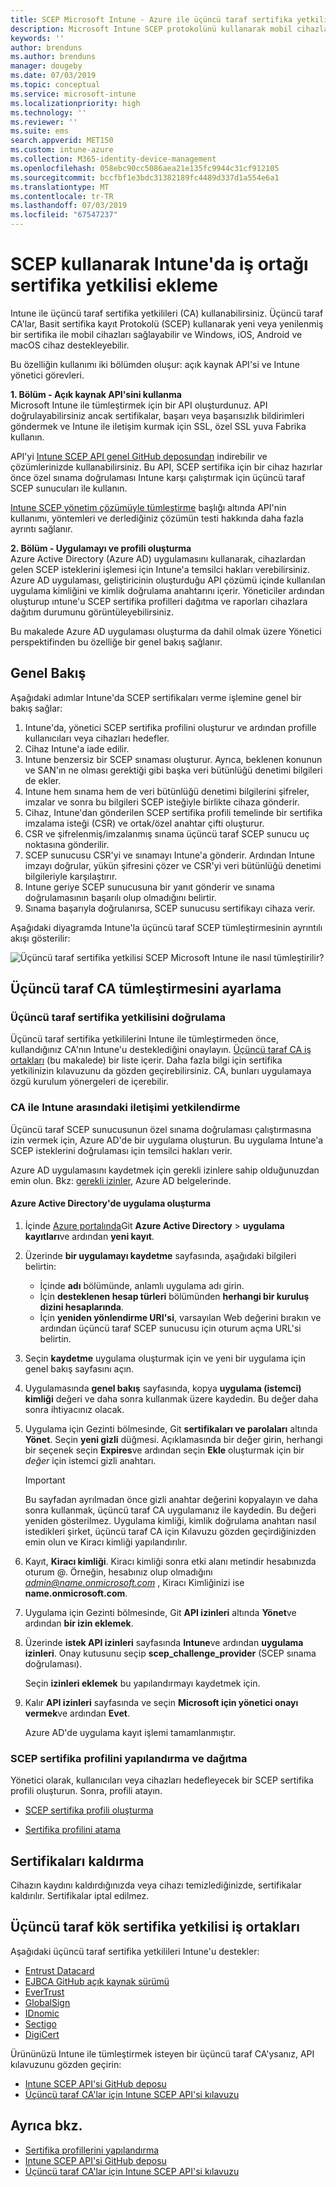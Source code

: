 ```yaml
---
title: SCEP Microsoft Intune - Azure ile üçüncü taraf sertifika yetkilileri (CA) kullanma | Microsoft Docs
description: Microsoft Intune SCEP protokolünü kullanarak mobil cihazlara sertifikalar vermek üzere bir satıcı veya üçüncü taraf sertifika yetkilisi (CA) ekleyebilirsiniz. Bu genel bakışta, bir Azure Active Directory (Azure AD) uygulaması Microsoft Intune'a sertifikaları doğrulamak için izinler verir. Ardından, sertifikaları vermek için SCEP sunucunuzun kurulumunda AAD uygulamasının uygulama kimliğini, kimlik doğrulama anahtarını ve kiracı kimliğini kullanın.
keywords: ''
author: brenduns
ms.author: brenduns
manager: dougeby
ms.date: 07/03/2019
ms.topic: conceptual
ms.service: microsoft-intune
ms.localizationpriority: high
ms.technology: ''
ms.reviewer: ''
ms.suite: ems
search.appverid: MET150
ms.custom: intune-azure
ms.collection: M365-identity-device-management
ms.openlocfilehash: 058ebc90cc5086aea21e135fc9944c31cf912105
ms.sourcegitcommit: bccfbf1e3bdc31382189fc4489d337d1a554e6a1
ms.translationtype: MT
ms.contentlocale: tr-TR
ms.lasthandoff: 07/03/2019
ms.locfileid: "67547237"
---
```

# <a name="add-partner-certification-authority-in-intune-using-scep"></a>SCEP kullanarak Intune'da iş ortağı sertifika yetkilisi ekleme

Intune ile üçüncü taraf sertifika yetkilileri (CA) kullanabilirsiniz. Üçüncü taraf CA'lar, Basit sertifika kayıt Protokolü (SCEP) kullanarak yeni veya yenilenmiş bir sertifika ile mobil cihazları sağlayabilir ve Windows, iOS, Android ve macOS cihaz destekleyebilir.

Bu özelliğin kullanımı iki bölümden oluşur: açık kaynak API'si ve Intune yönetici görevleri.

**1. Bölüm - Açık kaynak API'sini kullanma**  
Microsoft Intune ile tümleştirmek için bir API oluşturdunuz. API doğrulayabilirsiniz ancak sertifikalar, başarı veya başarısızlık bildirimleri göndermek ve Intune ile iletişim kurmak için SSL, özel SSL yuva Fabrika kullanın.

API'yi [Intune SCEP API genel GitHub deposundan](http://github.com/Microsoft/Intune-Resource-Access/tree/develop/src/CsrValidation) indirebilir ve çözümlerinizde kullanabilirsiniz. Bu API, SCEP sertifika için bir cihaz hazırlar önce özel sınama doğrulaması Intune karşı çalıştırmak için üçüncü taraf SCEP sunucuları ile kullanın.

[Intune SCEP yönetim çözümüyle tümleştirme](scep-libraries-apis.md) başlığı altında API'nin kullanımı, yöntemleri ve derlediğiniz çözümün testi hakkında daha fazla ayrıntı sağlanır.

**2. Bölüm - Uygulamayı ve profili oluşturma**  
Azure Active Directory (Azure AD) uygulamasını kullanarak, cihazlardan gelen SCEP isteklerini işlemesi için Intune'a temsilci hakları verebilirsiniz. Azure AD uygulaması, geliştiricinin oluşturduğu API çözümü içinde kullanılan uygulama kimliğini ve kimlik doğrulama anahtarını içerir. Yöneticiler ardından oluşturup ıntune'u SCEP sertifika profilleri dağıtma ve raporları cihazlara dağıtım durumunu görüntüleyebilirsiniz.

Bu makalede Azure AD uygulaması oluşturma da dahil olmak üzere Yönetici perspektifinden bu özelliğe bir genel bakış sağlanır.

## <a name="overview"></a>Genel Bakış

Aşağıdaki adımlar Intune'da SCEP sertifikaları verme işlemine genel bir bakış sağlar:

1. Intune'da, yönetici SCEP sertifika profilini oluşturur ve ardından profille kullanıcıları veya cihazları hedefler.
2. Cihaz Intune'a iade edilir.
3. Intune benzersiz bir SCEP sınaması oluşturur. Ayrıca, beklenen konunun ve SAN'ın ne olması gerektiği gibi başka veri bütünlüğü denetimi bilgileri de ekler.
4. Intune hem sınama hem de veri bütünlüğü denetimi bilgilerini şifreler, imzalar ve sonra bu bilgileri SCEP isteğiyle birlikte cihaza gönderir.
5. Cihaz, Intune'dan gönderilen SCEP sertifika profili temelinde bir sertifika imzalama isteği (CSR) ve ortak/özel anahtar çifti oluşturur.
6. CSR ve şifrelenmiş/imzalanmış sınama üçüncü taraf SCEP sunucu uç noktasına gönderilir.
7. SCEP sunucusu CSR'yi ve sınamayı Intune'a gönderir. Ardından Intune imzayı doğrular, yükün şifresini çözer ve CSR'yi veri bütünlüğü denetimi bilgileriyle karşılaştırır.
8. Intune geriye SCEP sunucusuna bir yanıt gönderir ve sınama doğrulamasının başarılı olup olmadığını belirtir.  
9. Sınama başarıyla doğrulanırsa, SCEP sunucusu sertifikayı cihaza verir.

Aşağıdaki diyagramda Intune'la üçüncü taraf SCEP tümleştirmesinin ayrıntılı akışı gösterilir:

![Üçüncü taraf sertifika yetkilisi SCEP Microsoft Intune ile nasıl tümleştirilir?](./media/scep-certificate-vendor-integration.png)

## <a name="set-up-third-party-ca-integration"></a>Üçüncü taraf CA tümleştirmesini ayarlama

### <a name="validate-third-party-certification-authority"></a>Üçüncü taraf sertifika yetkilisini doğrulama

Üçüncü taraf sertifika yetkililerini Intune ile tümleştirmeden önce, kullandığınız CA'nın Intune'u desteklediğini onaylayın. [Üçüncü taraf CA iş ortakları](#third-party-certification-authority-partners) (bu makalede) bir liste içerir. Daha fazla bilgi için sertifika yetkilinizin kılavuzunu da gözden geçirebilirsiniz. CA, bunları uygulamaya özgü kurulum yönergeleri de içerebilir.

### <a name="authorize-communication-between-ca-and-intune"></a>CA ile Intune arasındaki iletişimi yetkilendirme

Üçüncü taraf SCEP sunucusunun özel sınama doğrulaması çalıştırmasına izin vermek için, Azure AD'de bir uygulama oluşturun. Bu uygulama Intune'a SCEP isteklerini doğrulaması için temsilci hakları verir.

Azure AD uygulamasını kaydetmek için gerekli izinlere sahip olduğunuzdan emin olun. Bkz: [gerekli izinler](https://docs.microsoft.com/azure/azure-resource-manager/resource-group-create-service-principal-portal#required-permissions), Azure AD belgelerinde.

#### <a name="create-an-application-in-azure-active-directory"></a>Azure Active Directory'de uygulama oluşturma  

1. İçinde [Azure portalında](https://portal.azure.com)Git **Azure Active Directory** > **uygulama kayıtları**ve ardından **yeni kayıt**.  

2. Üzerinde **bir uygulamayı kaydetme** sayfasında, aşağıdaki bilgileri belirtin:  
   - İçinde **adı** bölümünde, anlamlı uygulama adı girin.  
   - İçin **desteklenen hesap türleri** bölümünden **herhangi bir kuruluş dizini hesaplarında**.  
   - İçin **yeniden yönlendirme URI'si**, varsayılan Web değerini bırakın ve ardından üçüncü taraf SCEP sunucusu için oturum açma URL'si belirtin.  

3. Seçin **kaydetme** uygulama oluşturmak için ve yeni bir uygulama için genel bakış sayfasını açın.  

4. Uygulamasında **genel bakış** sayfasında, kopya **uygulama (istemci) kimliği** değeri ve daha sonra kullanmak üzere kaydedin. Bu değer daha sonra ihtiyacınız olacak.  

5. Uygulama için Gezinti bölmesinde, Git **sertifikaları ve parolaları** altında **Yönet**. Seçin **yeni gizli** düğmesi. Açıklamasında bir değer girin, herhangi bir seçenek seçin **Expires**ve ardından seçin **Ekle** oluşturmak için bir *değer* için istemci gizli anahtarı. 
   > [!IMPORTANT]  
   > Bu sayfadan ayrılmadan önce gizli anahtar değerini kopyalayın ve daha sonra kullanmak, üçüncü taraf CA uygulamanız ile kaydedin. Bu değeri yeniden gösterilmez. Uygulama kimliği, kimlik doğrulama anahtarı nasıl istedikleri şirket, üçüncü taraf CA için Kılavuzu gözden geçirdiğinizden emin olun ve Kiracı kimliği yapılandırılır.  

6. Kayıt, **Kiracı kimliği**. Kiracı kimliği sonra etki alanı metindir hesabınızda oturum @. Örneğin, hesabınız olup olmadığını *admin@name.onmicrosoft.com* , Kiracı Kimliğinizi ise **name.onmicrosoft.com**.  

7. Uygulama için Gezinti bölmesinde, Git **API izinleri** altında **Yönet**ve ardından **bir izin eklemek**.  

8. Üzerinde **istek API izinleri** sayfasında **Intune**ve ardından **uygulama izinleri**. Onay kutusunu seçip **scep_challenge_provider** (SCEP sınama doğrulaması).  

   Seçin **izinleri eklemek** bu yapılandırmayı kaydetmek için.  

9. Kalır **API izinleri** sayfasında ve seçin **Microsoft için yönetici onayı vermek**ve ardından **Evet**.  
   
   Azure AD'de uygulama kayıt işlemi tamamlanmıştır.





### <a name="configure-and-deploy-a-scep-certificate-profile"></a>SCEP sertifika profilini yapılandırma ve dağıtma
Yönetici olarak, kullanıcıları veya cihazları hedefleyecek bir SCEP sertifika profili oluşturun. Sonra, profili atayın.

- [SCEP sertifika profili oluşturma](certificates-scep-configure.md#create-a-scep-certificate-profile)

- [Sertifika profilini atama](certificates-scep-configure.md#assign-the-certificate-profile)

## <a name="removing-certificates"></a>Sertifikaları kaldırma

Cihazın kaydını kaldırdığınızda veya cihazı temizlediğinizde, sertifikalar kaldırılır. Sertifikalar iptal edilmez.

## <a name="third-party-certification-authority-partners"></a>Üçüncü taraf kök sertifika yetkilisi iş ortakları
Aşağıdaki üçüncü taraf sertifika yetkilileri Intune'u destekler:

- [Entrust Datacard](https://info.entrustdatacard.com/pki-eval-tool)
- [EJBCA GitHub açık kaynak sürümü](https://github.com/agerbergt/intune-ejbca-connector)
- [EverTrust](https://evertrust.fr/en/products/)
- [GlobalSign](https://downloads.globalsign.com/acton/attachment/2674/f-6903f60b-9111-432d-b283-77823cc65500/1/-/-/-/-/globalsign-aeg-microsoft-intune-integration-guide.pdf)
- [IDnomic](https://www.idnomic.com/)
- [Sectigo](https://sectigo.com/products)
- [DigiCert](https://knowledge.digicert.com/tutorials/microsoft-intune.html)

Ürününüzü Intune ile tümleştirmek isteyen bir üçüncü taraf CA'ysanız, API kılavuzunu gözden geçirin:

- [Intune SCEP API'si GitHub deposu](http://github.com/Microsoft/Intune-Resource-Access/tree/develop/src/CsrValidation)
- [Üçüncü taraf CA'lar için Intune SCEP API'si kılavuzu](scep-libraries-apis.md)

## <a name="see-also"></a>Ayrıca bkz.

- [Sertifika profillerini yapılandırma](certificates-scep-configure.md)
- [Intune SCEP API'si GitHub deposu](http://github.com/Microsoft/Intune-Resource-Access/tree/develop/src/CsrValidation)
- [Üçüncü taraf CA'lar için Intune SCEP API'si kılavuzu](scep-libraries-apis.md)
